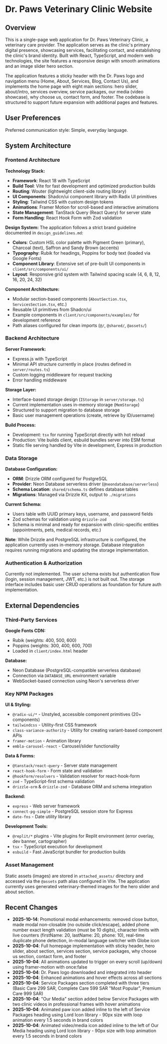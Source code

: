# Dr. Paws Veterinary Clinic Website

## Overview

This is a single-page web application for Dr. Paws Veterinary Clinic, a veterinary care provider. The application serves as the clinic's primary digital presence, showcasing services, facilitating contact, and establishing the clinic's brand identity. Built with React, TypeScript, and modern web technologies, the site features a responsive design with smooth animations and an image slider hero section.

The application features a sticky header with the Dr. Paws logo and navigation menu (Home, About, Services, Blog, Contact Us), and implements the home page with eight main sections: hero slider, about/intro, services overview, service packages, our media (video showcase), why choose us, contact form, and footer. The codebase is structured to support future expansion with additional pages and features.

## User Preferences

Preferred communication style: Simple, everyday language.

## System Architecture

### Frontend Architecture

**Technology Stack:**
- **Framework**: React 18 with TypeScript
- **Build Tool**: Vite for fast development and optimized production builds
- **Routing**: Wouter (lightweight client-side routing library)
- **UI Components**: Shadcn/ui component library with Radix UI primitives
- **Styling**: Tailwind CSS with custom design tokens
- **Animations**: Framer Motion for scroll-based and interactive animations
- **State Management**: TanStack Query (React Query) for server state
- **Form Handling**: React Hook Form with Zod validation

**Design System:**
The application follows a strict brand guideline documented in `design_guidelines.md`:
- **Colors**: Custom HSL color palette with Pigment Green (primary), Charcoal (text), Saffron and Sandy Brown (accents)
- **Typography**: Rubik for headings, Poppins for body text (loaded via Google Fonts)
- **Component Library**: Extensive set of pre-built UI components in `client/src/components/ui/`
- **Layout**: Responsive grid system with Tailwind spacing scale (4, 6, 8, 12, 16, 20, 24, 32)

**Component Architecture:**
- Modular section-based components (`AboutSection.tsx`, `ServicesSection.tsx`, etc.)
- Reusable UI primitives from Shadcn/ui
- Example components in `client/src/components/examples/` for development reference
- Path aliases configured for clean imports (`@/`, `@shared/`, `@assets/`)

### Backend Architecture

**Server Framework:**
- Express.js with TypeScript
- Minimal API structure currently in place (routes defined in `server/routes.ts`)
- Custom logging middleware for request tracking
- Error handling middleware

**Storage Layer:**
- Interface-based storage design (`IStorage` in `server/storage.ts`)
- Current implementation uses in-memory storage (`MemStorage`)
- Structured to support migration to database storage
- Basic user management operations (create, retrieve by ID/username)

**Build Process:**
- Development: `tsx` for running TypeScript directly with hot reload
- Production: Vite builds client, esbuild bundles server into ESM format
- Static file serving handled by Vite in development, Express in production

### Data Storage

**Database Configuration:**
- **ORM**: Drizzle ORM configured for PostgreSQL
- **Provider**: Neon Database serverless driver (`@neondatabase/serverless`)
- **Schema Location**: `shared/schema.ts` defines database tables
- **Migrations**: Managed via Drizzle Kit, output to `./migrations`

**Current Schema:**
- Users table with UUID primary keys, username, and password fields
- Zod schemas for validation using `drizzle-zod`
- Schema is minimal and ready for expansion with clinic-specific entities (appointments, pets, medical records, etc.)

**Note**: While Drizzle and PostgreSQL infrastructure is configured, the application currently uses in-memory storage. Database integration requires running migrations and updating the storage implementation.

### Authentication & Authorization

Currently not implemented. The user schema exists but authentication flow (login, session management, JWT, etc.) is not built out. The storage interface includes basic user CRUD operations as foundation for future auth implementation.

## External Dependencies

### Third-Party Services

**Google Fonts CDN:**
- Rubik (weights: 400, 500, 600)
- Poppins (weights: 300, 400, 600, 700)
- Loaded in `client/index.html` header

**Database:**
- Neon Database (PostgreSQL-compatible serverless database)
- Connection via `DATABASE_URL` environment variable
- WebSocket-based connection using Neon's serverless driver

### Key NPM Packages

**UI & Styling:**
- `@radix-ui/*` - Unstyled, accessible component primitives (20+ components)
- `tailwindcss` - Utility-first CSS framework
- `class-variance-authority` - Utility for creating variant-based component APIs
- `framer-motion` - Animation library
- `embla-carousel-react` - Carousel/slider functionality

**Data & Forms:**
- `@tanstack/react-query` - Server state management
- `react-hook-form` - Form state and validation
- `@hookform/resolvers` - Validation resolver for react-hook-form
- `zod` - TypeScript-first schema validation
- `drizzle-orm` & `drizzle-zod` - Database ORM and schema integration

**Backend:**
- `express` - Web server framework
- `connect-pg-simple` - PostgreSQL session store for Express
- `date-fns` - Date utility library

**Development Tools:**
- `@replit/*` plugins - Vite plugins for Replit environment (error overlay, dev banner, cartographer)
- `tsx` - TypeScript execution for development
- `esbuild` - Fast JavaScript bundler for production builds

### Asset Management

Static assets (images) are stored in `attached_assets/` directory and accessed via the `@assets` path alias configured in Vite. The application currently uses generated veterinary-themed images for the hero slider and about section.

## Recent Changes

- **2025-10-14**: Promotional modal enhancements: removed close button, made modal non-closable (no outside click/escape), added phone number exact length validation (must be 10 digits), character limits with live counters (firstName: 20, lastName: 20, phone: 10), real-time duplicate phone detection, in-modal language switcher with Globe icon
- **2025-10-04**: Full homepage implementation with sticky header, hero slider, about section, services section, service packages, why choose us section, contact form, and footer
- **2025-10-04**: All animations updated to trigger on every scroll (up/down) using framer-motion with once:false
- **2025-10-04**: Dr. Paws logo downloaded and integrated into header
- **2025-10-04**: Enhanced animations and hover effects across all sections
- **2025-10-04**: Service Packages section completed with three tiers (Basic Care 299 SAR, Complete Care 599 SAR "Most Popular", Premium Care 999 SAR)
- **2025-10-04**: "Our Media" section added below Service Packages with two clinic videos in professional frames with hover animations
- **2025-10-04**: Animated paw icon added inline to the left of Service Packages heading using Lord Icon library - 90px size with loop animation every 1.5 seconds in brand colors
- **2025-10-04**: Animated video/media icon added inline to the left of Our Media heading using Lord Icon library - 90px size with loop animation every 1.5 seconds in brand colors